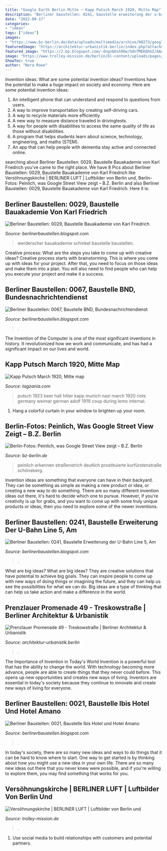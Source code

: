 ```yaml
---
title: "Google Earth Berlin Mitte ~ Kapp Putsch March 1920, Mitte Map"
description: "Berliner baustellen: 0241, baustelle erweiterung der u-bahn line 5, am"
date: "2022-09-17"
categories:
- "ideas"
tags: ["ideas"]
images:
- "https://www.bz-berlin.de/data/uploads/multimedia/archive/00273/google-street-view-_273013a-700x432.jpg"
featuredImage: "https://architektur-urbanistik.berlin/index.php?attachments/prenzlauer-allee-baukran-jpg.3890/"
featured_image: "https://2.bp.blogspot.com/-dngnbDsh9Dw/UdnTMEKQhGI/AAAAAAAAQ1c/1JD06dx2jYQ/s1600/wDSC_0003.jpg"
image: "https://www.trolley-mission.de/berlin/bl-content/uploads/pages/325135d37036099f225a86b229260838/097-hussitenstrasse-bernauer-strasse-versoehnungskirche-12-mai-1982.jpg"
ShowToc: true
author: "Nora Rowe"
---
```



Invention ideas: What are some potential invention ideas?
Inventions have the potential to make a huge impact on society and economy. Here are some potential invention ideas:
1. An intelligent phone that can understand and respond to questions from users. 
2. A way to improve transportation by creating self-driving cars. 
3. A way to recycle materials more efficiently. 
4. A new way to measure distance traveled in drivingtests. 
5. A way for people with disabilities to access the same quality of life as those without disabilities. 
6. A program that helps students learn about science, technology, engineering, and maths (STEM). 
7. An app that can help people with dementia stay active and connected online.

	

		
searching about Berliner Baustellen: 0029, Baustelle Bauakademie von Karl Friedrich you've came to the right place. We have 8 Pics about Berliner Baustellen: 0029, Baustelle Bauakademie von Karl Friedrich like Versöhnungskirche | BERLINER LUFT | Luftbilder von Berlin und, Berlin-Fotos: Peinlich, was Google Street View zeigt – B.Z. Berlin and also Berliner Baustellen: 0029, Baustelle Bauakademie von Karl Friedrich. Here it is:
		
    
## Berliner Baustellen: 0029, Baustelle Bauakademie Von Karl Friedrich

<img loading=lazy src="https://4.bp.blogspot.com/-f0U3ra_Y2RY/Ub9FBLhULKI/AAAAAAAAPgs/5jSTI0mGfJM/s1600/DSC_0084.jpg" onerror="this.onerror=null;this.src='https://tse3.mm.bing.net/th?id=OIP.8VXohLmj62CSnKGYMSMj3AHaE5&amp;pid=15.1';" alt="Berliner Baustellen: 0029, Baustelle Bauakademie von Karl Friedrich">

_Source: berlinerbaustellen.blogspot.com_

>werderscher bauakademie schinkel baustelle baustellen. 

	

Creative process: What are the steps you take to come up with creative ideas?
Creative process starts with brainstorming. This is where you come up with ideas for your project. After that, you need to focus on those ideas and make them into a plan. You will also need to find people who can help you execute your project and make it a success.

    
## Berliner Baustellen: 0067, Baustelle BND, Bundesnachrichtendienst

<img loading=lazy src="https://2.bp.blogspot.com/-dngnbDsh9Dw/UdnTMEKQhGI/AAAAAAAAQ1c/1JD06dx2jYQ/s1600/wDSC_0003.jpg" onerror="this.onerror=null;this.src='https://tse4.mm.bing.net/th?id=OIP.Pux49dxLSaRveToEKMJ_1wHaE6&amp;pid=15.1';" alt="Berliner Baustellen: 0067, Baustelle BND, Bundesnachrichtendienst">

_Source: berlinerbaustellen.blogspot.com_

>. 

	

The Invention of the Computer is one of the most significant inventions in history. It revolutionized how we work and communicate, and has had a significant impact on our lives and world.

    
## Kapp Putsch March 1920, Mitte Map

<img loading=lazy src="http://darkwing.uoregon.edu/~klio/im/weimar/kapp-putsch.jpg" onerror="this.onerror=null;this.src='https://tse2.mm.bing.net/th?id=OIP.xP3d9ZZ7sIv2H1orE2AprQHaFV&amp;pid=15.1';" alt="Kapp Putsch March 1920, Mitte map">

_Source: tagzania.com_

>putsch 1923 beer hall hitler kapp munich nazi march 1920 riots germany weimar german adolf 1919 coup during lemo internal. 

	

1. Hang a colorful curtain in your window to brighten up your room.

    
## Berlin-Fotos: Peinlich, Was Google Street View Zeigt – B.Z. Berlin

<img loading=lazy src="https://www.bz-berlin.de/data/uploads/multimedia/archive/00273/google-street-view-_273013a-700x432.jpg" onerror="this.onerror=null;this.src='https://tse2.mm.bing.net/th?id=OIP.0cpH2Bgh7pl-NUmxwMEUYAHaEk&amp;pid=15.1';" alt="Berlin-Fotos: Peinlich, was Google Street View zeigt – B.Z. Berlin">

_Source: bz-berlin.de_

>peinlich erkennen straßenstrich deutlich prostituierte kurfürstenstraße schöneberg. 

	

Invention ideas are something that everyone can have in their backyard. They can be something as simple as making a new product or idea, or creating a new way to do something. There are so many different invention ideas out there, it's hard to decide which one to pursue. However, if you're creativity is up for grabs, and you want to come up with some truly unique products or ideas, then you need to explore some of the newer inventions.

    
## Berliner Baustellen: 0241, Baustelle Erweiterung Der U-Bahn Line 5, Am

<img loading=lazy src="https://1.bp.blogspot.com/-h0zRoM3M6gY/Us_kDqLmG2I/AAAAAAAAYj0/mW6_10-sLFo/s1600/DSC_0642.jpg" onerror="this.onerror=null;this.src='https://tse2.mm.bing.net/th?id=OIP.Y1XlYtxBi5SjKzPzGs_2GwHaE5&amp;pid=15.1';" alt="Berliner Baustellen: 0241, Baustelle Erweiterung der U-Bahn Line 5, Am">

_Source: berlinerbaustellen.blogspot.com_

>. 

	

What are big ideas?
What are big ideas? They are creative solutions that have potential to achieve big goals. They can inspire people to come up with new ways of doing things or imagining the future, and they can help us see the possibilities for what we can do. Big ideas are a type of thinking that can help us take action and make a difference in the world.

    
## Prenzlauer Promenade 49 - Treskowstraße | Berliner Architektur &amp; Urbanistik

<img loading=lazy src="https://architektur-urbanistik.berlin/index.php?attachments/prenzlauer-allee-baukran-jpg.3890/" onerror="this.onerror=null;this.src='https://tse2.mm.bing.net/th?id=OIP.XJwmif9Y7It-HS4guzh_9gHaFj&amp;pid=15.1';" alt="Prenzlauer Promenade 49 - Treskowstraße | Berliner Architektur &amp; Urbanistik">

_Source: architektur-urbanistik.berlin_

>. 

	

The Importance of Invention in Today's World
Invention is a powerful tool that has the ability to change the world. With technology becoming more advance, people are able to create things that they never could before. This opens up new opportunities and creates new ways of living. Inventors are essential in today's society because they continue to innovate and create new ways of living for everyone.

    
## Berliner Baustellen: 0021, Baustelle Ibis Hotel Und Hotel Amano

<img loading=lazy src="https://4.bp.blogspot.com/-E_GXgjo6bHQ/Ub3QNSeu0hI/AAAAAAAAPTc/_6N2TGZm1eY/s1600/DSC_0372.jpg" onerror="this.onerror=null;this.src='https://tse1.mm.bing.net/th?id=OIP.R0GdrB69561HcBOuvXyNxgHaE5&amp;pid=15.1';" alt="Berliner Baustellen: 0021, Baustelle Ibis Hotel und Hotel Amano">

_Source: berlinerbaustellen.blogspot.com_

>. 

	

In today's society, there are so many new ideas and ways to do things that it can be hard to know where to start. One way to get started is by thinking about how you might use a new idea in your own life. There are so many new ideas out there that you never knew were possible, and if you're willing to explore them, you may find something that works for you.

    
## Versöhnungskirche | BERLINER LUFT | Luftbilder Von Berlin Und

<img loading=lazy src="https://www.trolley-mission.de/berlin/bl-content/uploads/pages/325135d37036099f225a86b229260838/097-hussitenstrasse-bernauer-strasse-versoehnungskirche-12-mai-1982.jpg" onerror="this.onerror=null;this.src='https://tse1.mm.bing.net/th?id=OIP.28Y7FIljn3F_1pibgf7a1QHaMN&amp;pid=15.1';" alt="Versöhnungskirche | BERLINER LUFT | Luftbilder von Berlin und">

_Source: trolley-mission.de_

>. 

	

1. Use social media to build relationships with customers and potential partners.

